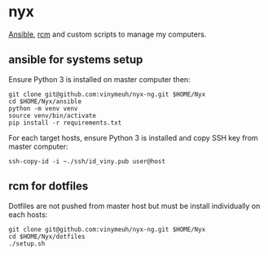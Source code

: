 # nyx

[Ansible](https://www.ansible.com/), [rcm](https://github.com/thoughtbot/rcm) and custom scripts to manage my computers.

## ansible for systems setup

Ensure Python 3 is installed on master computer then:

```shell
git clone git@github.com:vinymeuh/nyx-ng.git $HOME/Nyx
cd $HOME/Nyx/ansible
python -m venv venv
source venv/bin/activate
pip install -r requirements.txt
```

For each target hosts, ensure Python 3 is installed and copy SSH key from master computer:

```shell
ssh-copy-id -i ~./ssh/id_viny.pub user@host
```

## rcm for dotfiles

Dotfiles are not pushed from master host but must be install individually on each hosts:

```shell
git clone git@github.com:vinymeuh/nyx-ng.git $HOME/Nyx
cd $HOME/Nyx/dotfiles
./setup.sh
```
